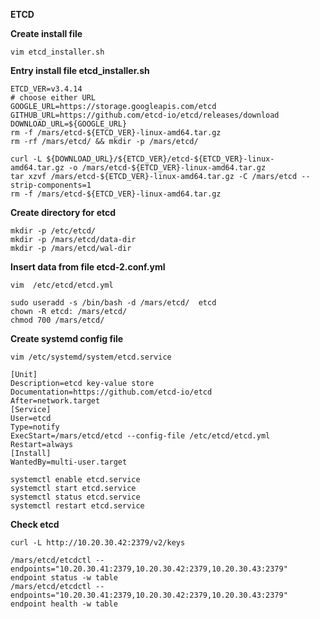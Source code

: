 **ETCD**


**Create install file**
```
vim etcd_installer.sh
```

**Entry install file etcd_installer.sh**
```
ETCD_VER=v3.4.14
# choose either URL
GOOGLE_URL=https://storage.googleapis.com/etcd
GITHUB_URL=https://github.com/etcd-io/etcd/releases/download
DOWNLOAD_URL=${GOOGLE_URL}
rm -f /mars/etcd-${ETCD_VER}-linux-amd64.tar.gz
rm -rf /mars/etcd/ && mkdir -p /mars/etcd/

curl -L ${DOWNLOAD_URL}/${ETCD_VER}/etcd-${ETCD_VER}-linux-amd64.tar.gz -o /mars/etcd-${ETCD_VER}-linux-amd64.tar.gz
tar xzvf /mars/etcd-${ETCD_VER}-linux-amd64.tar.gz -C /mars/etcd --strip-components=1
rm -f /mars/etcd-${ETCD_VER}-linux-amd64.tar.gz
```

**Create directory for etcd**
```
mkdir -p /etc/etcd/
mkdir -p /mars/etcd/data-dir
mkdir -p /mars/etcd/wal-dir
```
**Insert data from file etcd-2.conf.yml**
```
vim  /etc/etcd/etcd.yml
```
```
sudo useradd -s /bin/bash -d /mars/etcd/  etcd
chown -R etcd: /mars/etcd/
chmod 700 /mars/etcd/
```

**Create systemd config file**
```
vim /etc/systemd/system/etcd.service
```
```
[Unit]
Description=etcd key-value store
Documentation=https://github.com/etcd-io/etcd
After=network.target
[Service]
User=etcd
Type=notify
ExecStart=/mars/etcd/etcd --config-file /etc/etcd/etcd.yml
Restart=always
[Install]
WantedBy=multi-user.target
```
```
systemctl enable etcd.service
systemctl start etcd.service
systemctl status etcd.service
systemctl restart etcd.service
```

**Check etcd**
```
curl -L http://10.20.30.42:2379/v2/keys
```
```
/mars/etcd/etcdctl --endpoints="10.20.30.41:2379,10.20.30.42:2379,10.20.30.43:2379" endpoint status -w table
/mars/etcd/etcdctl --endpoints="10.20.30.41:2379,10.20.30.42:2379,10.20.30.43:2379" endpoint health -w table
```




